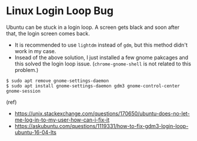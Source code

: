 # Linux Login Loop Bug

Ubuntu can be stuck in a login loop. A screen gets black and soon after that, the login screen comes back.

- It is recommended to use `lightdm` instead of `gdm`, but this method didn't work in my case.
- Insead of the above solution, I just installed a few gnome pakcages and this solved the login loop issue. (`chrome-gnome-shell` is not related to this problem.)
```
$ sudo apt remove gnome-settings-daemon
$ sudo apt install gnome-settings-daemon gdm3 gnome-control-center gnome-session
```


(ref)
- https://unix.stackexchange.com/questions/170650/ubuntu-does-no-let-me-log-in-to-my-user-how-can-i-fix-it
- https://askubuntu.com/questions/1119331/how-to-fix-gdm3-login-loop-ubuntu-16-04-lts